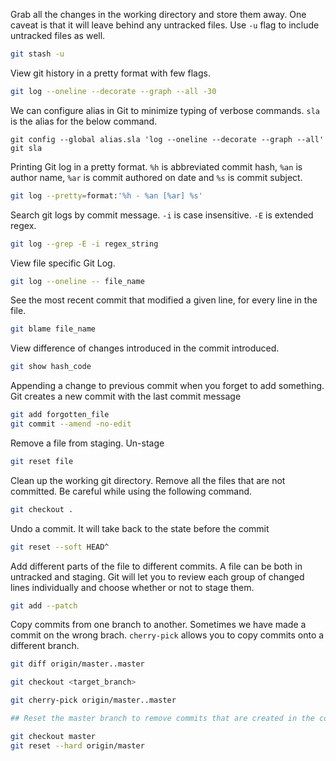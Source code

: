 Grab all the changes in the working directory and store them away. One caveat is that it will leave behind any untracked files. Use `-u` flag to include untracked files as well. 

```bash
git stash -u 
```

View git history in a pretty format with few flags. 

```bash
git log --oneline --decorate --graph --all -30
```

We can configure alias in Git to minimize typing of verbose commands. `sla` is the alias for the below command. 

```
git config --global alias.sla 'log --oneline --decorate --graph --all'
git sla
```

Printing Git log in a pretty format. `%h` is abbreviated commit hash, `%an` is author name, `%ar` is commit authored on date and `%s` is commit subject. 

```bash
git log --pretty=format:'%h - %an [%ar] %s'
```

Search git logs by commit message. `-i` is case insensitive. `-E` is extended regex.  

```bash
git log --grep -E -i regex_string
```

View file specific Git Log. 

```bash
git log --oneline -- file_name
```

See the most recent commit that modified a given line, for every line in the file. 

```bash
git blame file_name
```

View difference of changes introduced in the commit introduced. 

```bash
git show hash_code
```

Appending a change to previous commit when you forget to add something. Git creates a new commit with the last commit message 

```bash
git add forgotten_file
git commit --amend -no-edit 
```

Remove a file from staging. Un-stage 
```bash
git reset file
```

Clean up the working git directory. Remove all the files that are not committed. Be careful while using the following command. 

```bash
git checkout .
```

Undo a commit. It will take back to the state before the commit 
```bash
git reset --soft HEAD^
```
Add different parts of the file to different commits. A file can be both in untracked and staging. Git will let you to review each group of changed lines individually and choose whether or not to stage them. 

```bash
git add --patch
```

Copy commits from one branch to another. Sometimes we have made a commit on the wrong brach. `cherry-pick` allows you to copy commits onto a different branch. 

```bash
git diff origin/master..master

git checkout <target_branch>

git cherry-pick origin/master..master

## Reset the master branch to remove commits that are created in the correct branch

git checkout master
git reset --hard origin/master
```




